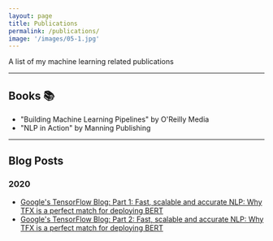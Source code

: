 ```yaml
---
layout: page
title: Publications
permalink: /publications/
image: '/images/05-1.jpg'
---
```


A list of my machine learning related publications

***

## Books 📚

* "Building Machine Learning Pipelines" by O'Reilly Media
* "NLP in Action" by Manning Publishing

***

## Blog Posts

### 2020

* [Google's TensorFlow Blog: Part 1: Fast, scalable and accurate NLP: Why TFX is a perfect match for deploying BERT](https://blog.tensorflow.org/2020/03/part-1-fast-scalable-and-accurate-nlp-tensorflow-deploying-bert.html)
* [Google's TensorFlow Blog: Part 2: Fast, scalable and accurate NLP: Why TFX is a perfect match for deploying BERT](https://blog.tensorflow.org/2020/06/part-2-fast-scalable-and-accurate-nlp.html)
